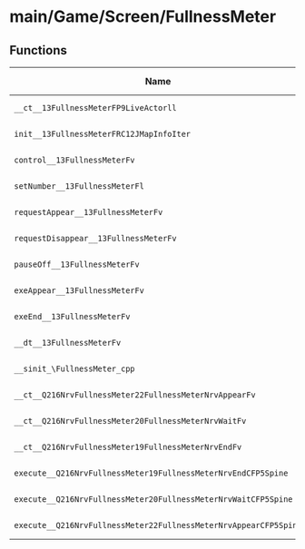 # main/Game/Screen/FullnessMeter

## Functions

| Name | Address | Match % |
|------|---------|---------|
| `__ct__13FullnessMeterFP9LiveActorll` | `0x80357C5C` | :x: (0.0%) |
| `init__13FullnessMeterFRC12JMapInfoIter` | `0x80357D38` | :x: (0.0%) |
| `control__13FullnessMeterFv` | `0x80357D94` | :x: (0.0%) |
| `setNumber__13FullnessMeterFl` | `0x80357DD8` | :x: (0.0%) |
| `requestAppear__13FullnessMeterFv` | `0x80357EF4` | :x: (0.0%) |
| `requestDisappear__13FullnessMeterFv` | `0x80357F80` | :x: (0.0%) |
| `pauseOff__13FullnessMeterFv` | `0x80357FF8` | :x: (0.0%) |
| `exeAppear__13FullnessMeterFv` | `0x8035802C` | :x: (0.0%) |
| `exeEnd__13FullnessMeterFv` | `0x80358094` | :x: (0.0%) |
| `__dt__13FullnessMeterFv` | `0x80358114` | :x: (0.0%) |
| `__sinit_\FullnessMeter_cpp` | `0x80358170` | :x: (0.0%) |
| `__ct__Q216NrvFullnessMeter22FullnessMeterNrvAppearFv` | `0x803581A4` | :x: (0.0%) |
| `__ct__Q216NrvFullnessMeter20FullnessMeterNrvWaitFv` | `0x803581B4` | :x: (0.0%) |
| `__ct__Q216NrvFullnessMeter19FullnessMeterNrvEndFv` | `0x803581C4` | :x: (0.0%) |
| `execute__Q216NrvFullnessMeter19FullnessMeterNrvEndCFP5Spine` | `0x803581D4` | :x: (0.0%) |
| `execute__Q216NrvFullnessMeter20FullnessMeterNrvWaitCFP5Spine` | `0x803581DC` | :x: (0.0%) |
| `execute__Q216NrvFullnessMeter22FullnessMeterNrvAppearCFP5Spine` | `0x803581E4` | :x: (0.0%) |
